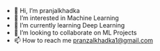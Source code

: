 - 👋 Hi, I’m pranjalkhadka
- 👀 I’m interested in Machine Learning
- 🌱 I’m currently learning Deep Learning
- 💞️ I’m looking to collaborate on ML Projects
- 📫 How to reach me pranzalkhadka1@gmail.com

<!---
pranzalkhadka/pranzalkhadka is a ✨ special ✨ repository because its `README.md` (this file) appears on your GitHub profile.
You can click the Preview link to take a look at your changes.
--->
